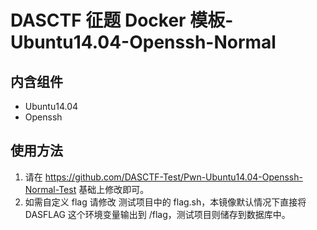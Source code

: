 # DASCTF 征题 Docker 模板-Ubuntu14.04-Openssh-Normal
## 内含组件
- Ubuntu14.04
- Openssh

## 使用方法
1. 请在 https://github.com/DASCTF-Test/Pwn-Ubuntu14.04-Openssh-Normal-Test  基础上修改即可。
2. 如需自定义 flag 请修改 测试项目中的 flag.sh，本镜像默认情况下直接将 DASFLAG 这个环境变量输出到 /flag，测试项目则储存到数据库中。
